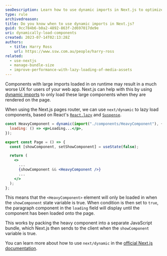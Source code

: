 ```yaml
---
seoDescription: Learn how to use dynamic imports in Next.js to optimize your web app's performance by lazy loading large components when needed.
type: rule
archivedreason:
title: Do you know when to use dynamic imports in Next.js?
guid: 9cc784b6-b0a2-4892-863f-2d697017de9e
uri: dynamically-load-components
created: 2023-07-14T02:13:28Z
authors:
  - title: Harry Ross
    url: https://www.ssw.com.au/people/harry-ross
related:
  - use-nextjs
  - manage-bundle-size
  - improve-performance-with-lazy-loading-of-media-assets
---
```


Components with large imports loaded in on runtime may result in a much worse UX for users of your web app. Next.js can help with this by using [dynamic imports](https://developer.mozilla.org/en-US/docs/Web/JavaScript/Reference/Operators/import) to only load these large components when they are rendered on the page.

<!--endintro-->

When using the Next.js pages router, we can use `next/dynamic` to lazy load components, based on React's [`React.lazy`](https://react.dev/reference/react/lazy) and [`Suspense`](https://react.dev/reference/react/Suspense).

```jsx
const HeavyComponent = dynamic(import("./components/HeavyComponent"), {
  loading: () => <p>Loading...</p>,
});

export const Page = () => {
  const [showComponent, setShowComponent] = useState(false);

  return (
    <>
      ...
      {showComponent && <HeavyComponent />}
      ...
    </>
  );
};
```

This means that the `<HeavyComponent>` element will only be loaded in when the `showComponent` state variable is true. When condition is then set to `true`, the paragraph component in the `loading` field will display until the component has been loaded onto the page.

This works by packing the heavy component into a separate JavaScript bundle, which Next.js then sends to the client when the `showComponent` variable is true.

You can learn more about how to use `next/dynamic` in the [official Next.js documentation](https://nextjs.org/docs/pages/building-your-application/optimizing/lazy-loading#nextdynamic).
